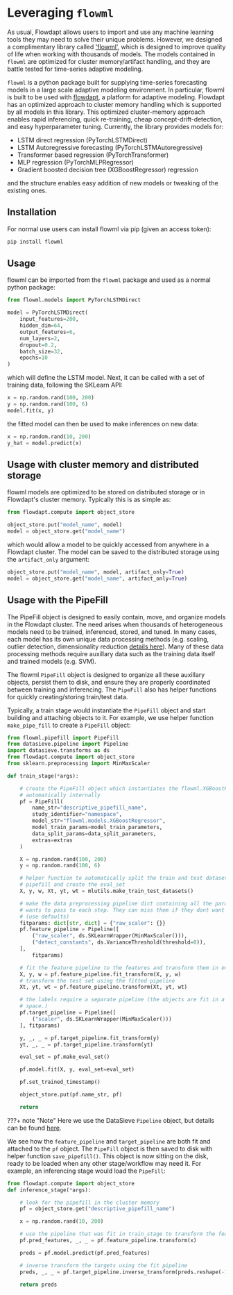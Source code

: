 # Leveraging `flowml`

As usual, Flowdapt allows users to import and use any machine learning tools they may need to solve their unique problems. However, we designed a complimentary library called ['flowml'](https://url.com/flowdapt/flowml), which is designed to improve quality of life when working with thousands of models. The models contained in `flowml` are optimized for cluster memory/artifact handling, and they are battle tested for time-series adaptive modeling.

`flowml` is a python package built for supplying time-series forecasting models in a large scale adaptive modeling environment. In particular, flowml is built to be used with [flowdapt](https://docs.flowdapt.ai), a platform for adaptive modeling. Flowdapt has an optimized approach to cluster memory handling which is supported by all models in this library. This optimized cluster-memory approach enables rapid inferencing, quick re-training, cheap concept-drift-detection, and easy hyperparameter tuning. Currently, the library provides models for:

- LSTM direct regression (PyTorchLSTMDirect)
- LSTM Autoregressive forecasting (PyTorchLSTMAutoregressive)
- Transformer based regression (PyTorchTransformer)
- MLP regression (PyTorchMLPRegressor)
- Gradient boosted decision tree (XGBoostRegressor) regression

and the structure enables easy addition of new models or tweaking of the existing ones. 


## Installation

For normal use users can install flowml via pip (given an access token):
```bash
pip install flowml
```

## Usage

flowml can be imported from the `flowml` package and used as a normal python package:

```python
from flowml.models import PyTorchLSTMDirect

model = PyTorchLSTMDirect(
    input_features=200,
    hidden_dim=64,
    output_features=6,
    num_layers=2,
    dropout=0.2,
    batch_size=32,
    epochs=10
)
```

which will define the LSTM model. Next, it can be called with a set of training data, following the SKLearn API:

```python
x = np.random.rand(100, 200)
y = np.random.rand(100, 6)
model.fit(x, y)
```

the fitted model can then be used to make inferences on new data:

```python
x = np.random.rand(10, 200)
y_hat = model.predict(x)
```

## Usage with cluster memory and distributed storage

flowml models are optimized to be stored on distributed storage or in Flowdapt's cluster memory. Typically this is as simple as:

```python
from flowdapt.compute import object_store

object_store.put("model_name", model)
model = object_store.get("model_name")
```

which would allow a model to be quickly accessed from anywhere in a Flowdapt cluster. The model can be saved to the distributed storage using the `artifact_only` argument:

```python
object_store.put("model_name", model, artifact_only=True)
model = object_store.get("model_name", artifact_only=True)
```

## Usage with the PipeFill

The PipeFill object is designed to easily contain, move, and organize models in the Flowdapt cluster. The need arises when thousands of heterogeneous models need to be trained, inferenced, stored, and tuned. In many cases, each model has its own unique data processing methods (e.g. scaling, outlier detection, dimensionality reduction [details here](pipeline.md)). Many of these data processing methods require auxillary data such as the training data itself and trained models (e.g. SVM).

The flowml `PipeFill` object is designed to organize all these auxillary objects, persist them to disk, and ensure they are properly coordinated between training and inferencing. The `PipeFill` also has helper functions for quickly creating/storing train/test data.

Typically, a train stage would instantiate the `PipeFill` object and start building and attaching objects to it. For example, we use helper function `make_pipe_fill` to create a `PipeFill` object:

```python
from flowml.pipefill import PipeFill
from datasieve.pipeline import Pipeline
import datasieve.transforms as ds
from flowdapt.compute import object_store
from sklearn.preprocessing import MinMaxScaler

def train_stage(*args):

    # create the PipeFill object which instantiates the flowml.XGBoostRegressor
    # automatically internally
    pf = PipeFill(
        name_str="descriptive_pipefill_name",
        study_identifier="namespace",
        model_str="flowml.models.XGBoostRegressor",
        model_train_params=model_train_parameters,
        data_split_params=data_split_parameters,  
        extras=extras
    )

    X = np.random.rand(100, 200)
    y = np.random.rand(100, 6)

    # helper function to automatically split the train and test datasets inside the
    # pipefill and create the eval_set
    X, y, w, Xt, yt, wt = mlutils.make_train_test_datasets()

    # make the data preprocessing pipeline dict containing all the params that the user
    # wants to pass to each step. They can miss them if they dont want to pass values
    # (use defaults)
    fitparams: dict[str, dict] = {"raw_scaler": {}}
    pf.feature_pipeline = Pipeline([
        ("raw_scaler", ds.SKLearnWrapper(MinMaxScaler())),
        ("detect_constants", ds.VarianceThreshold(threshold=0)),
    ],
        fitparams)

    # fit the feature pipeline to the features and transform them in one call
    X, y, w = pf.feature_pipeline.fit_transform(X, y, w)
    # transform the test set using the fitted pipeline
    Xt, yt, wt = pf.feature_pipeline.transform(Xt, yt, wt)

    # the labels require a separate pipeline (the objects are fit in a the label parameter
    # space.)
    pf.target_pipeline = Pipeline([
        ("scaler", ds.SKLearnWrapper(MinMaxScaler()))
    ], fitparams)

    y, _, _ = pf.target_pipeline.fit_transform(y)
    yt, _, _ = pf.target_pipeline.transform(yt)

    eval_set = pf.make_eval_set()

    pf.model.fit(X, y, eval_set=eval_set)

    pf.set_trained_timestamp()

    object_store.put(pf.name_str, pf)

    return
```

???+ note "Note"
    Here we use the DataSieve `Pipeline` object, but details can be found [here](https://github.com/emergentmethods/datasieve).

We see how the `feature_pipeline` and `target_pipeline` are both fit and attached to the `pf` object. The `PipeFill` object is then saved to disk with helper function `save_pipefill()`. This object is now sitting on the disk, ready to be loaded when any other stage/workflow may need it. For example, an inferencing stage would load the `PipeFill`:

```python
from flowdapt.compute import object_store
def inference_stage(*args):

    # look for the pipefill in the cluster memory
    pf = object_store.get("descriptive_pipefill_name")

    x = np.random.rand(10, 200)

    # use the pipeline that was fit in train_stage to transform the features
    pf.pred_features, _, _ = pf.feature_pipeline.transform(x)

    preds = pf.model.predict(pf.pred_features)

    # inverse transform the targets using the fit pipeline
    preds, _, _ = pf.target_pipeline.inverse_transform(preds.reshape(-1, 1))

    return preds
```

